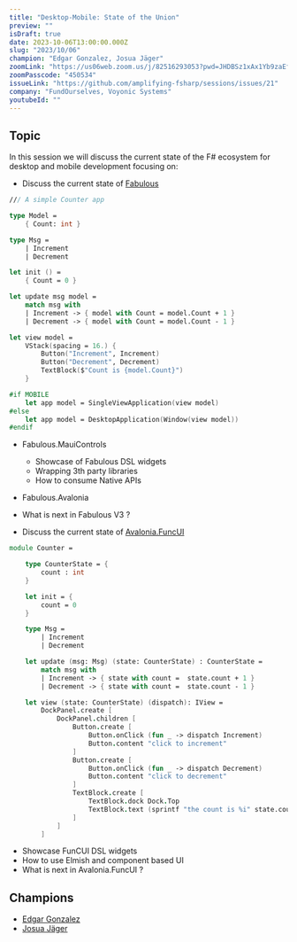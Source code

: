 ```yaml
---
title: "Desktop-Mobile: State of the Union"
preview: ""
isDraft: true
date: 2023-10-06T13:00:00.000Z
slug: "2023/10/06"
champion: "Edgar Gonzalez, Josua Jäger"
zoomLink: "https://us06web.zoom.us/j/82516293053?pwd=JHDBSz1xAx1Yb9zaEfLfdKfUd7r5eS.1"
zoomPasscode: "450534"
issueLink: "https://github.com/amplifying-fsharp/sessions/issues/21"
company: "FundOurselves, Voyonic Systems"
youtubeId: ""
---
```


## Topic

In this session we will discuss the current state of the F# ecosystem for desktop and mobile development focusing on:

- Discuss the current state of [Fabulous](https://github.com/fabulous-dev)

```fsharp
/// A simple Counter app

type Model =
    { Count: int }

type Msg =
    | Increment
    | Decrement

let init () =
    { Count = 0 }

let update msg model =
    match msg with
    | Increment -> { model with Count = model.Count + 1 }
    | Decrement -> { model with Count = model.Count - 1 }

let view model =
    VStack(spacing = 16.) {
        Button("Increment", Increment)
        Button("Decrement", Decrement)
        TextBlock($"Count is {model.Count}")
    }

#if MOBILE
    let app model = SingleViewApplication(view model)
#else
    let app model = DesktopApplication(Window(view model))
#endif
```

- Fabulous.MauiControls

  - Showcase of Fabulous DSL widgets
  - Wrapping 3th party libraries
  - How to consume Native APIs

- Fabulous.Avalonia
- What is next in Fabulous V3 ?

- Discuss the current state of [Avalonia.FuncUI](https://github.com/fsprojects/Avalonia.FuncUI)

```fsharp
module Counter =

    type CounterState = {
        count : int
    }

    let init = {
        count = 0
    }

    type Msg =
        | Increment
        | Decrement

    let update (msg: Msg) (state: CounterState) : CounterState =
        match msg with
        | Increment -> { state with count =  state.count + 1 }
        | Decrement -> { state with count =  state.count - 1 }

    let view (state: CounterState) (dispatch): IView =
        DockPanel.create [
            DockPanel.children [
                Button.create [
                    Button.onClick (fun _ -> dispatch Increment)
                    Button.content "click to increment"
                ]
                Button.create [
                    Button.onClick (fun _ -> dispatch Decrement)
                    Button.content "click to decrement"
                ]
                TextBlock.create [
                    TextBlock.dock Dock.Top
                    TextBlock.text (sprintf "the count is %i" state.count)
                ]
            ]
        ]
```

- Showcase FunCUI DSL widgets
- How to use Elmish and component based UI
- What is next in Avalonia.FuncUI ?

## Champions

- [Edgar Gonzalez](https://twitter.com/efgpdev)
- [Josua Jäger](https://twitter.com/JaggerJo1)
